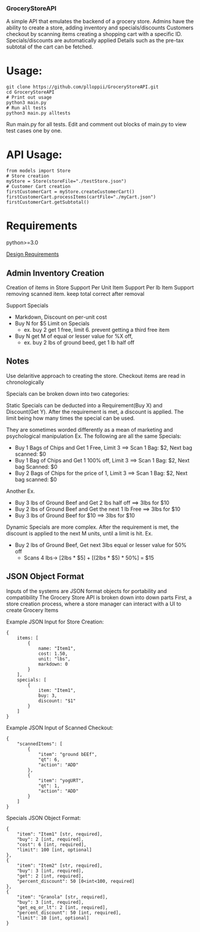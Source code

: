 ### GroceryStoreAPI 
A simple API that emulates the backend of a grocery store.
Admins have the ability to create a store, adding inventory and specials/discounts
Customers checkout by scanning items creating a shopping cart with a specific ID. Specials/discounts are automatically applied
Details such as the pre-tax subtotal of the cart can be fetched.

# Usage:
```
git clone https://github.com/plloppii/GroceryStoreAPI.git
cd GroceryStoreAPI
# Print out usage
python3 main.py
# Run all tests
python3 main.py alltests
```
Run main.py for all tests. Edit and comment out blocks of main.py to view test cases one by one. 

# API Usage:
```
from models import Store
# Store creation
myStore = Store(storeFile="./testStore.json")
# Customer Cart creation
firstCustomerCart = myStore.createCustomerCart()
firstCustomerCart.processItems(cartFile="./myCart.json")
firstCustomerCart.getSubtotal()
```

# Requirements
python>=3.0

[Design Requirements](https://github.com/PillarTechnology/kata-checkout-order-total)
## Admin Inventory Creation
Creation of items in Store
Support Per Unit Item
Support Per lb Item
Support removing scanned item. keep total correct after removal

Support Specials
* Markdown, Discount on per-unit cost
* Buy N for $5 Limit on Specials 
    * ex. buy 2 get 1 free, limit 6. prevent getting a third free item
* Buy N get M of equal or lesser value for %X off, 
    * ex. buy 2 lbs of ground beed, get 1 lb half off

## Notes
Use delaritive approach to creating the store. 
Checkout items are read in chronologically

Specials can be broken down into two categories:

Static Specials can be deducted into a Requirement(Buy X) and Discount(Get Y). 
After the requirement is met, a discount is applied. The limit being how many times the special can be used.

They are sometimes worded differently as a mean of marketing and psychological manipulation 
Ex. The following are all the same Specials:

* Buy 1 Bags of Chips and Get 1 Free, Limit 3 ==> Scan 1 Bag: $2, Next bag scanned: $0
* Buy 1 Bag of Chips and Get 1 100% off, Limit 3  ==> Scan 1 Bag: $2, Next bag Scanned: $0
* Buy 2 Bags of Chips for the price of 1, Limit 3 ==> Scan 1 Bag: $2, Next bag scanned: $0

Another Ex. 

* Buy 3 lbs of Ground Beef and Get 2 lbs half off ==> 3lbs for $10
* Buy 2 lbs of Ground Beef and Get the next 1 lb Free ==> 3lbs for $10
* Buy 3 lbs of Ground Beef for $10 ==> 3lbs for $10 

Dynamic Specials are more complex. After the requirement is met, the discount is applied to the next M units, until a limit is hit. 
Ex. 

* Buy 2 lbs of Ground Beef, Get next 3lbs equal or lesser value for 50% off 
    * Scans 4 lbs-> [2lbs * $5] + [(2lbs * $5) * 50%] = $15

## JSON Object Format
Inputs of the systems are JSON format objects for portability and compatibility
The Grocery Store API is broken down into down parts
First, a store creation process, where a store manager can interact with a UI to create Grocery Items

Example JSON Input for Store Creation:
```
{
    items: [
        {
            name: "Item1",
            cost: 1.50,
            unit: "lbs",
            markdown: 0
        }
    ],
    specials: [
        {
            item: "Item1",
            buy: 3,
            discount: "$1"
        }
    ]
}
```
Example JSON Input of Scanned Checkout:
```
{
    "scannedItems": [
        {
            "item": "ground bEEf",
            "qt": 6,
            "action": "ADD"
        },
        {
            "item": "yogURT",
            "qt": 1,
            "action": "ADD"
        }
    ]
}
```
Specials JSON Object Format:
```
{
    "item": "Item1" [str, required],
    "buy": 2 [int, required],
    "cost": 6 [int, required],
    "limit": 100 [int, optional]
},
{
    "item": "Item2" [str, required],
    "buy": 3 [int, required],
    "get": 2 [int, required],
    "percent_discount": 50 [0<int<100, required]
},
{
    "item": "Granola" [str, required],
    "buy": 3 [int, required],
    "get_eq_or_lt": 2 [int, required],
    "percent_discount": 50 [int, required],
    "limit": 10 [int, optional]
}
```
